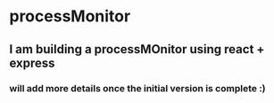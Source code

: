 # processMonitor
## I am building a processMOnitor using react + express 
### will add more details once the initial version is complete :)
